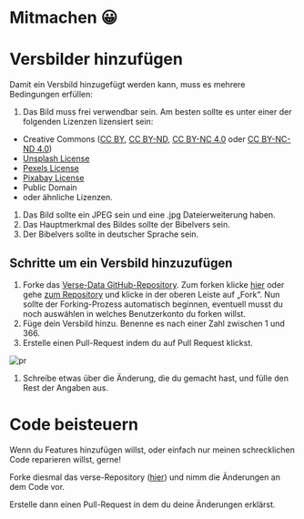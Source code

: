 # Mitmachen 😀

# Versbilder hinzufügen

Damit ein Versbild hinzugefügt werden kann, muss es mehrere Bedingungen erfüllen:

1. Das Bild muss frei verwendbar sein. Am besten sollte es unter einer der folgenden Lizenzen lizensiert sein:
- Creative Commons ([CC BY](https://creativecommons.org/licenses/by/4.0/), [CC BY-ND](https://creativecommons.org/licenses/by-nd/4.0/), [CC BY-NC 4.0](https://creativecommons.org/licenses/by-nc/4.0/) oder [CC BY-NC-ND 4.0](https://creativecommons.org/licenses/by-nc-nd/4.0/))
- [Unsplash License](https://unsplash.com/license)
- [Pexels License](https://www.pexels.com/license)
- [Pixabay License](https://pixabay.com/de/service/license/)
- Public Domain
- oder ähnliche Lizenzen.
1. Das Bild sollte ein JPEG sein und eine .jpg Dateierweiterung haben.
2. Das Hauptmerkmal des Bildes sollte der Bibelvers sein.
3. Der Bibelvers sollte in deutscher Sprache sein.

## Schritte um ein Versbild hinzuzufügen

1. Forke das [Verse-Data GitHub-Repository](https://github.com/awesomebible/verse-data). Zum forken klicke [hier](https://github.com/awesomebible/verse-data/fork) oder gehe [zum Repository](https://github.com/awesomebible/verse-data) und klicke in der oberen Leiste auf „Fork“. Nun sollte der
Forking-Prozess automatisch beginnen, eventuell musst du noch auswählen
in welches Benutzerkonto du forken willst.
2. Füge dein Versbild hinzu. Benenne es nach einer Zahl zwischen 1 und 366.
3. Erstelle einen Pull-Request indem du auf Pull Request klickst.

![pr](https://user-images.githubusercontent.com/42138517/103939864-c296b680-512c-11eb-98b0-b9943be463c2.png)

1. Schreibe etwas über die Änderung, die du gemacht hast, und fülle den Rest der Angaben aus.

# Code beisteuern

Wenn du Features hinzufügen willst, oder einfach nur meinen schrecklichen Code reparieren willst, gerne!

Forke diesmal das verse-Repository ([hier](https://github.com/awesomebible/verse/fork)) und nimm die Änderungen an dem Code vor.

Erstelle dann einen Pull-Request in dem du deine Änderungen erklärst.